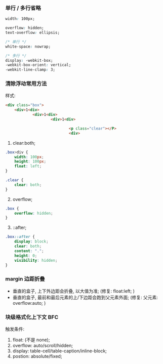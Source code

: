 ### 单行 / 多行省略

``` css
width: 100px;

overflow: hidden;
text-overflow: ellipsis;

/* 单行 */
white-space: nowrap;

/* 多行 */
display: -webkit-box;
-webkit-box-orient: vertical;
-webkit-line-clamp: 3;
```

### 清除浮动常用方法

样式:

``` html
<div class="box">
    <div>1<div>
            <div>1<div>
                    <div>1<div>

                            <p class="clear"></P>
                            <div>
```

1. clear:both;

``` css
.box>div {
    width: 100px;
    height: 100px;
    float: left;
}

.clear {
    clear: both;
}
```

2. overflow;

``` css
.box {
    overflow: hidden;
}
```

3. ::after;

``` css
.box::after {
    display: block;
    clear: both;
    content: ".";
    height: 0;
    visibility: hidden;
}
```

### margin 边距折叠

* 垂直的盒子, 上下外边距会折叠, 以大值为准; (修复: float:left; )
* 垂直的盒子, 最前和最后元素的上/下边距会跑到父元素外面; (修复: 父元素: overflow:auto; )

### 块级格式化上下文 BFC

触发条件:

1. float: (不是 none);
2. overflow: auto/scroll/hidden;
3. display: table-cell/table-caption/inline-block;
4. postion: absolute/fixed;

